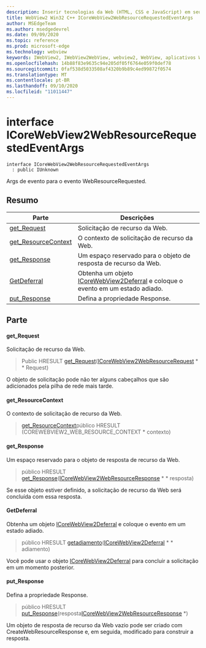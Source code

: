 ```yaml
---
description: Inserir tecnologias da Web (HTML, CSS e JavaScript) em seus aplicativos nativos com o controle WebView2 do Microsoft Edge
title: WebView2 Win32 C++ ICoreWebView2WebResourceRequestedEventArgs
author: MSEdgeTeam
ms.author: msedgedevrel
ms.date: 09/09/2020
ms.topic: reference
ms.prod: microsoft-edge
ms.technology: webview
keywords: IWebView2, IWebView2WebView, webview2, WebView, aplicativos Win32, Win32, Edge, ICoreWebView2, ICoreWebView2Controller, controle do navegador, HTML Edge, ICoreWebView2WebResourceRequestedEventArgs
ms.openlocfilehash: 14b88f83e9635c94e205df05f6764e059f0def78
ms.sourcegitcommit: 0faf538d5033508af4320b9b89c4ed99872f0574
ms.translationtype: MT
ms.contentlocale: pt-BR
ms.lasthandoff: 09/10/2020
ms.locfileid: "11011447"
---
```

# interface ICoreWebView2WebResourceRequestedEventArgs 

```
interface ICoreWebView2WebResourceRequestedEventArgs
  : public IUnknown
```

Args de evento para o evento WebResourceRequested.

## Resumo

 Parte                        | Descrições
--------------------------------|---------------------------------------------
[get_Request](#get_request) | Solicitação de recurso da Web.
[get_ResourceContext](#get_resourcecontext) | O contexto de solicitação de recurso da Web.
[get_Response](#get_response) | Um espaço reservado para o objeto de resposta de recurso da Web.
[GetDeferral](#getdeferral) | Obtenha um objeto [ICoreWebView2Deferral](icorewebview2deferral.md) e coloque o evento em um estado adiado.
[put_Response](#put_response) | Defina a propriedade Response.

## Parte

#### get_Request 

Solicitação de recurso da Web.

> Public HRESULT [get_Request](#get_request)([ICoreWebView2WebResourceRequest](icorewebview2webresourcerequest.md) * * Request)

O objeto de solicitação pode não ter alguns cabeçalhos que são adicionados pela pilha de rede mais tarde.

#### get_ResourceContext 

O contexto de solicitação de recurso da Web.

> [get_ResourceContext](#get_resourcecontext)público HRESULT (COREWEBVIEW2_WEB_RESOURCE_CONTEXT * contexto)

#### get_Response 

Um espaço reservado para o objeto de resposta de recurso da Web.

> público HRESULT [get_Response](#get_response)([ICoreWebView2WebResourceResponse](icorewebview2webresourceresponse.md) * * resposta)

Se esse objeto estiver definido, a solicitação de recurso da Web será concluída com essa resposta.

#### GetDeferral 

Obtenha um objeto [ICoreWebView2Deferral](icorewebview2deferral.md) e coloque o evento em um estado adiado.

> público HRESULT [getadiamento](#getdeferral)([ICoreWebView2Deferral](icorewebview2deferral.md) * * adiamento)

Você pode usar o objeto [ICoreWebView2Deferral](icorewebview2deferral.md) para concluir a solicitação em um momento posterior.

#### put_Response 

Defina a propriedade Response.

> público HRESULT [put_Response](#put_response)(resposta[ICoreWebView2WebResourceResponse](icorewebview2webresourceresponse.md) *)

Um objeto de resposta de recurso da Web vazio pode ser criado com CreateWebResourceResponse e, em seguida, modificado para construir a resposta.

